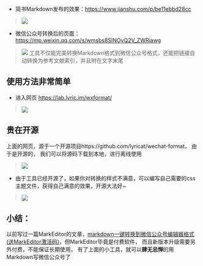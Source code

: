 - 简书Markdown发布的效果：https://www.jianshu.com/p/be11ebbd28cc
> ![](https://upload-images.jianshu.io/upload_images/3203841-c1a8d4a15fb39c13.png?imageMogr2/auto-orient/strip%7CimageView2/2/w/1240)

- 微信公众号转换后的页面：https://mp.weixin.qq.com/s/wmsbs8SINOyQ2V_ZWRiawg
> ![](https://upload-images.jianshu.io/upload_images/3203841-a6e59ae3ea4a4987.png?imageMogr2/auto-orient/strip%7CimageView2/2/w/1240)
> 工具不仅能完美转换Markdown格式到微信公众号格式，还能把链接自动转换为参考文献索引，并且附在文字末尾


## 使用方法非常简单
- 进入网页 https://lab.lyric.im/wxformat/
> ![](https://upload-images.jianshu.io/upload_images/3203841-a851d7c72c49e29d.png?imageMogr2/auto-orient/strip%7CimageView2/2/w/1240)

## 贵在开源
上面的网页，源于一个开源项目https://github.com/lyricat/wechat-format， 由于是开源的， 我们可以将源码下载到本地，进行离线使用
> ![](https://upload-images.jianshu.io/upload_images/3203841-5ad38372163efcbc.png?imageMogr2/auto-orient/strip%7CimageView2/2/w/1240)
- 由于工具已经开源了，如果你对转换的样式不满意，可以编写自己需要的css主题文件，获得自己满意的效果，开源大法好~
> ![](https://upload-images.jianshu.io/upload_images/3203841-abb0ba8267bd92aa.png?imageMogr2/auto-orient/strip%7CimageView2/2/w/1240)

## 小结：
以前写过一篇MarkEditor的文章，[markdown一键转换到微信公众号编辑器格式(送MarkEditor激活码)](https://www.jianshu.com/p/930f8f8c9f07)，但MarkEditor毕竟是付费软件， 而且新版本升级需要另外付费，不能保证长期使用， 有了上面的小工具，就可以**肆无忌惮**的用Markdown写微信公众号了





